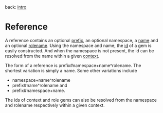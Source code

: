 back: [intro](../intro.md)

# Reference
A reference contains an optional [prefix](basics/prefix.md), an optional namespace, a [name](basics/name.md) and an optional [rolename](basics/rolename.md). Using the namespace and name, the [id](basics/id.md) of a gem is easily constructed. And when the namespace is not present, the id can be resolved from the name within a given [context](basics/context.md).

The form of a reference is prefix#namespace+name^rolename. The shortest variation is simply a name. Some other variations include
- namespace+name^rolename
- prefix#name^rolename and
- prefix#namespace+name.

The ids of context and role gems can also be resolved from the namespace and rolename respectively within a given context.
